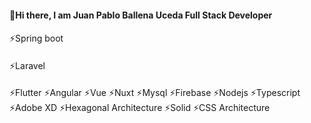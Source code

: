 #### 👋Hi there, I am Juan Pablo Ballena Uceda Full Stack Developer
#### 
⚡Spring boot 
#### 
⚡Laravel 
#### 
⚡Flutter ⚡Angular ⚡Vue ⚡Nuxt ⚡Mysql ⚡Firebase ⚡Nodejs ⚡Typescript ⚡Adobe XD ⚡Hexagonal Architecture ⚡Solid ⚡CSS Architecture

<!--
**JuanBallena/JuanBallena** is a ✨ _special_ ✨ repository because its `README.md` (this file) appears on your GitHub profile.

Here are some ideas to get you started:

- 🔭 I’m currently working on ...
- 🌱 I’m currently learning ...
- 👯 I’m looking to collaborate on ...
- 🤔 I’m looking for help with ...
- 💬 Ask me about ...
- 📫 How to reach me: ...
- 😄 Pronouns: ...
- ⚡ Fun fact: ...
-->
